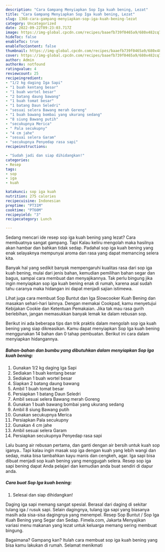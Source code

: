 ```yaml
---
description: "Cara Gampang Menyiapkan Sop Iga kuah bening, Lezat"
title: "Cara Gampang Menyiapkan Sop Iga kuah bening, Lezat"
slug: 1368-cara-gampang-menyiapkan-sop-iga-kuah-bening-lezat
category: Uncategorized
date: 2022-09-22T09:23:03.717Z
image: https://img-global.cpcdn.com/recipes/baaefb739f0465a9/680x482cq70/sop-iga-kuah-bening-foto-resep-utama.jpg
hideToc: false
enableToc: true
enableTocContent: false
thumbnail: https://img-global.cpcdn.com/recipes/baaefb739f0465a9/680x482cq70/sop-iga-kuah-bening-foto-resep-utama.jpg
cover: https://img-global.cpcdn.com/recipes/baaefb739f0465a9/680x482cq70/sop-iga-kuah-bening-foto-resep-utama.jpg
author: Admin
authorAv: notfound
ratingvalue: 4
reviewcount: 25
recipeingredient:
- "1/2 kg daging Iga Sapi"
- "1 buah kentang besar"
- "1 buah wortel besar"
- "2 batang daung bawang"
- "1 buah tomat besar"
- "1 batang Daun Seledri"
- "sesuai selera Bawang merah Goreng"
- "1 buah bawang bombai yang ukurang sedang"
- "8 siung Bawang putih"
- "secukupnya Merica"
- " Pala secukupny"
- "4 cm jahe"
- "sesuai selera Garam"
- "secukupnya Penyedap rasa sapi"
recipeinstructions:

- "Sudah jadi dan siap dihidangkan!"
categories:
- Resep
tags:
- sop
- iga
- kuah

katakunci: sop iga kuah 
nutrition: 275 calories
recipecuisine: Indonesian
preptime: "PT31M"
cooktime: "PT60M"
recipeyield: "3"
recipecategory: Lunch

---
```



Sedang mencari ide resep sop iga kuah bening yang lezat? Cara membuatnya sangat gampang. Tapi Kalau keliru mengolah maka hasilnya akan hambar dan bahkan tidak sedap. Padahal sop iga kuah bening yang enak selayaknya mempunyai aroma dan rasa yang dapat memancing selera kita.


Banyak hal yang sedikit banyak mempengaruhi kualitas rasa dari sop iga kuah bening, mulai dari jenis bahan, kemudian pemilihan bahan segar dan bagus, sampai cara membuat dan menyajikannya. Tak perlu bingung jika ingin menyiapkan sop iga kuah bening enak di rumah, karena asal sudah tahu caranya maka hidangan ini dapat menjadi sajian istimewa.

Lihat juga cara membuat Sop Buntut dan Iga Slowcooker Kuah Bening dan masakan sehari-hari lainnya. Dengan memakai Cookpad, kamu menyetujui Kebijakan Cookie dan Ketentuan Pemakaian. Jika tak mau rasa gurih berlebihan, jangan memasukkan banyak lemak ke dalam rebusan sop.


Berikut ini ada beberapa tips dan trik praktis dalam mengolah sop iga kuah bening yang siap dikreasikan. Kamu dapat menyiapkan Sop Iga kuah bening menggunakan 14 bahan dan 0 tahap pembuatan. Berikut ini cara dalam menyiapkan hidangannya.

<!--inarticleads1-->

##### Bahan-bahan dan bumbu yang dibutuhkan dalam menyiapkan Sop Iga kuah bening:

1. Gunakan 1/2 kg daging Iga Sapi
1. Sediakan 1 buah kentang besar
1. Sediakan 1 buah wortel besar
1. Siapkan 2 batang daung bawang
1. Ambil 1 buah tomat besar
1. Persiapkan 1 batang Daun Seledri
1. Ambil sesuai selera Bawang merah Goreng
1. Gunakan 1 buah bawang bombai yang ukurang sedang
1. Ambil 8 siung Bawang putih
1. Gunakan secukupnya Merica
1. Persiapkan  Pala secukupny
1. Gunakan 4 cm jahe
1. Ambil sesuai selera Garam
1. Persiapkan secukupnya Penyedap rasa sapi


Lalu buang air rebusan pertama, dan ganti dengan air bersih untuk kuah sop iganya.. Tapi kalau ingin masak sop iga dengan kuah yang lebih wangi dan sedap, maka bisa tambahkan kayu manis dan cengkeh, agar. Iga sapi bisa dibuat menjadi sop kuah bening yang menggugah selera. Resep sop iga sapi bening dapat Anda pelajari dan kemudian anda buat sendiri di dapur anda. 

<!--inarticleads2-->

##### Cara buat Sop Iga kuah bening:


1. Selesai dan siap dihidangkan!

Daging iga sapi memang sangat spesial. Berasal dari daging di sekitar tulang iga / rusuk sapi. Selain dagingnya, tulang iga sapi yang biasanya masih ada sisa-sisa dagingnya yang menempel. Resep Sop Buntut / Sop Iga Kuah Bening yang Segar dan Sedap. Fimela.com, Jakarta Menyajikan variasi menu makanan yang lezat untuk keluarga memang sering membuat bingung. 

Bagaimana? Gampang kan? Itulah cara membuat sop iga kuah bening yang bisa kamu lakukan di rumah. Selamat menikmati
